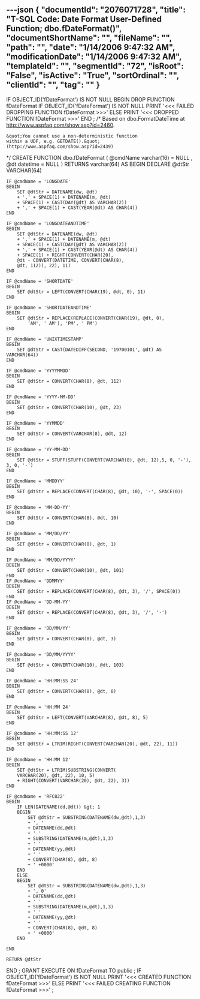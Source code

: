 ---json
{
  "documentId": "2076071728",
  "title": "T-SQL Code: Date Format User-Defined Function; dbo.fDateFormat()",
  "documentShortName": "",
  "fileName": "",
  "path": "",
  "date": "1/14/2006 9:47:32 AM",
  "modificationDate": "1/14/2006 9:47:32 AM",
  "templateId": "",
  "segmentId": "72",
  "isRoot": "False",
  "isActive": "True",
  "sortOrdinal": "",
  "clientId": "",
  "tag": ""
}
---

IF OBJECT_ID('fDateFormat') IS NOT NULL 
BEGIN 
    DROP FUNCTION fDateFormat
    IF OBJECT_ID('fDateFormat') IS NOT NULL
        PRINT '&lt;&lt;&lt; FAILED DROPPING FUNCTION fDateFormat &gt;&gt;&gt;'
    ELSE 
        PRINT '&lt;&lt;&lt; DROPPED FUNCTION fDateFormat &gt;&gt;&gt;'
END
;
/*
    Based on dbo.FormatDateTime
    at http://www.aspfaq.com/show.asp?id=2460.

    &quot;You cannot use a non-deterministic function
    within a UDF, e.g. GETDATE().&quot;
    (http://www.aspfaq.com/show.asp?id=2439)
*/
CREATE FUNCTION dbo.fDateFormat
    (
        @cmdName varchar(16) = NULL
    ,   @dt      datetime    = NULL
    )
RETURNS varchar(64)
AS
BEGIN
    DECLARE @dtStr VARCHAR(64)

    IF @cmdName = 'LONGDATE'
    BEGIN
        SET @dtStr = DATENAME(dw, @dt) 
        + ',' + SPACE(1) + DATENAME(m, @dt) 
        + SPACE(1) + CAST(DAY(@dt) AS VARCHAR(2)) 
        + ',' + SPACE(1) + CAST(YEAR(@dt) AS CHAR(4)) 
    END

    IF @cmdName = 'LONGDATEANDTIME'
    BEGIN
        SET @dtStr = DATENAME(dw, @dt) 
        + ',' + SPACE(1) + DATENAME(m, @dt) 
        + SPACE(1) + CAST(DAY(@dt) AS VARCHAR(2)) 
        + ',' + SPACE(1) + CAST(YEAR(@dt) AS CHAR(4)) 
        + SPACE(1) + RIGHT(CONVERT(CHAR(20), 
        @dt - CONVERT(DATETIME, CONVERT(CHAR(8), 
        @dt, 112)), 22), 11)
    END

    IF @cmdName = 'SHORTDATE'
    BEGIN 
        SET @dtStr = LEFT(CONVERT(CHAR(19), @dt, 0), 11)
    END
 
    IF @cmdName = 'SHORTDATEANDTIME'
    BEGIN
        SET @dtStr = REPLACE(REPLACE(CONVERT(CHAR(19), @dt, 0), 
            'AM', ' AM'), 'PM', ' PM') 
    END

    IF @cmdName = 'UNIXTIMESTAMP'
    BEGIN
        SET @dtStr = CAST(DATEDIFF(SECOND, '19700101', @dt) AS VARCHAR(64)) 
    END

    IF @cmdName = 'YYYYMMDD'
    BEGIN
        SET @dtStr = CONVERT(CHAR(8), @dt, 112) 
    END

    IF @cmdName = 'YYYY-MM-DD'
    BEGIN
        SET @dtStr = CONVERT(CHAR(10), @dt, 23) 
    END

    IF @cmdName = 'YYMMDD'
    BEGIN
        SET @dtStr = CONVERT(VARCHAR(8), @dt, 12) 
    END

    IF @cmdName = 'YY-MM-DD'
    BEGIN
        SET @dtStr = STUFF(STUFF(CONVERT(VARCHAR(8), @dt, 12),5, 0, '-'), 3, 0, '-')
    END

    IF @cmdName = 'MMDDYY'
    BEGIN
        SET @dtStr = REPLACE(CONVERT(CHAR(8), @dt, 10), '-', SPACE(0)) 
    END

    IF @cmdName = 'MM-DD-YY'
    BEGIN
        SET @dtStr = CONVERT(CHAR(8), @dt, 10) 
    END

    IF @cmdName = 'MM/DD/YY' 
    BEGIN
        SET @dtStr = CONVERT(CHAR(8), @dt, 1) 
    END

    IF @cmdName = 'MM/DD/YYYY'
    BEGIN
        SET @dtStr = CONVERT(CHAR(10), @dt, 101) 
    END
    IF @cmdName = 'DDMMYY'
    BEGIN
        SET @dtStr = REPLACE(CONVERT(CHAR(8), @dt, 3), '/', SPACE(0)) 
    END
    IF @cmdName = 'DD-MM-YY'
    BEGIN
        SET @dtStr = REPLACE(CONVERT(CHAR(8), @dt, 3), '/', '-') 
    END

    IF @cmdName = 'DD/MM/YY'
    BEGIN
        SET @dtStr = CONVERT(CHAR(8), @dt, 3) 
    END

    IF @cmdName = 'DD/MM/YYYY'
    BEGIN
        SET @dtStr = CONVERT(CHAR(10), @dt, 103) 
    END

    IF @cmdName = 'HH:MM:SS 24'
    BEGIN
        SET @dtStr = CONVERT(CHAR(8), @dt, 8) 
    END

    IF @cmdName = 'HH:MM 24'
    BEGIN
        SET @dtStr = LEFT(CONVERT(VARCHAR(8), @dt, 8), 5) 
    END

    IF @cmdName = 'HH:MM:SS 12'
    BEGIN
        SET @dtStr = LTRIM(RIGHT(CONVERT(VARCHAR(20), @dt, 22), 11)) 
    END

    IF @cmdName = 'HH:MM 12'
    BEGIN
        SET @dtStr = LTRIM(SUBSTRING(CONVERT( 
        VARCHAR(20), @dt, 22), 10, 5) 
        + RIGHT(CONVERT(VARCHAR(20), @dt, 22), 3)) 
    END

    IF @cmdName = 'RFC822'
    BEGIN
        IF LEN(DATENAME(dd,@dt)) &gt; 1
        BEGIN
            SET @dtStr = SUBSTRING(DATENAME(dw,@dt),1,3)
            + ', '
            + DATENAME(dd,@dt)
            + ' '
            + SUBSTRING(DATENAME(m,@dt),1,3)
            + ' '
            + DATENAME(yy,@dt)
            + ' '
            + CONVERT(CHAR(8), @dt, 8)
            + ' +0000'
        END
        ELSE
        BEGIN
            SET @dtStr = SUBSTRING(DATENAME(dw,@dt),1,3)
            + ', 0'
            + DATENAME(dd,@dt)
            + ' '
            + SUBSTRING(DATENAME(m,@dt),1,3)
            + ' '
            + DATENAME(yy,@dt)
            + ' '
            + CONVERT(CHAR(8), @dt, 8)
            + ' +0000'
        END

    END

    RETURN @dtStr
END
;
GRANT EXECUTE ON fDateFormat TO public
;
IF OBJECT_ID('fDateFormat') IS NOT NULL 
    PRINT '&lt;&lt;&lt; CREATED FUNCTION fDateFormat &gt;&gt;&gt;' 
ELSE 
    PRINT '&lt;&lt;&lt; FAILED CREATING FUNCTION fDateFormat &gt;&gt;&gt;' 
;
